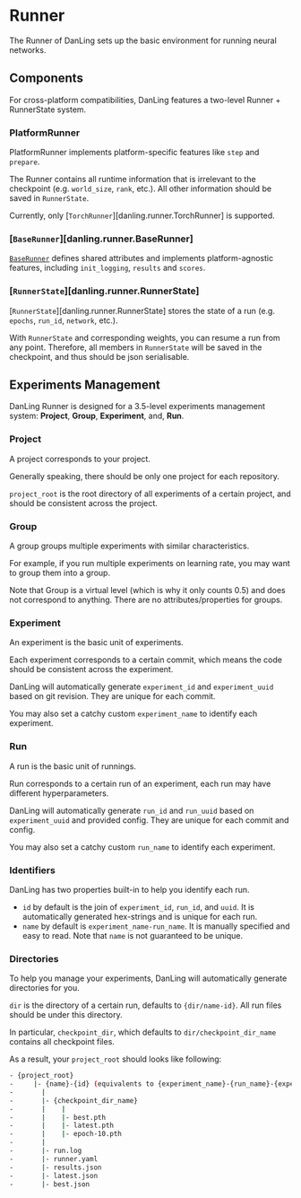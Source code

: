 # Runner

The Runner of DanLing sets up the basic environment for running neural networks.

## Components

For cross-platform compatibilities, DanLing features a two-level Runner + RunnerState system.

### PlatformRunner

PlatformRunner implements platform-specific features like `step` and `prepare`.

The Runner contains all runtime information that is irrelevant to the checkpoint (e.g. `world_size`, `rank`, etc.). All other information should be saved in `RunnerState`.

Currently, only [`TorchRunner`][danling.runner.TorchRunner] is supported.

### [`BaseRunner`][danling.runner.BaseRunner]

[`BaseRunner`](danling.runner.BaseRunner) defines shared attributes and implements platform-agnostic features, including `init_logging`, `results` and `scores`.

### [`RunnerState`][danling.runner.RunnerState]

[`RunnerState`][danling.runner.RunnerState] stores the state of a run (e.g. `epochs`, `run_id`, `network`, etc.).

With `RunnerState` and corresponding weights, you can resume a run from any point.
Therefore, all members in `RunnerState` will be saved in the checkpoint, and thus should be json serialisable.

## Experiments Management

DanLing Runner is designed for a 3.5-level experiments management system: **Project**, **Group**, **Experiment**, and, **Run**.

### Project

A project corresponds to your project.

Generally speaking, there should be only one project for each repository.

`project_root` is the root directory of all experiments of a certain project, and should be consistent across the project.

### Group

A group groups multiple experiments with similar characteristics.

For example, if you run multiple experiments on learning rate, you may want to group them into a group.

Note that Group is a virtual level (which is why it only counts 0.5) and does not correspond to anything.
There are no attributes/properties for groups.

### Experiment

An experiment is the basic unit of experiments.

Each experiment corresponds to a certain commit, which means the code should be consistent across the experiment.

DanLing will automatically generate `experiment_id` and `experiment_uuid` based on git revision.
They are unique for each commit.

You may also set a catchy custom `experiment_name` to identify each experiment.

### Run

A run is the basic unit of runnings.

Run corresponds to a certain run of an experiment, each run may have different hyperparameters.

DanLing will automatically generate `run_id` and `run_uuid` based on `experiment_uuid` and provided config.
They are unique for each commit and config.

You may also set a catchy custom `run_name` to identify each experiment.

### Identifiers

DanLing has two properties built-in to help you identify each run.

- `id` by default is the join of `experiment_id`, `run_id`, and `uuid`. It is automatically generated hex-strings and is unique for each run.
- `name` by default is `experiment_name-run_name`. It is manually specified and easy to read. Note that `name` is not guaranteed to be unique.

### Directories

To help you manage your experiments, DanLing will automatically generate directories for you.

`dir` is the directory of a certain run, defaults to `{dir/name-id}`.
All run files should be under this directory.

In particular, `checkpoint_dir`, which defaults to `dir/checkpoint_dir_name` contains all checkpoint files.

As a result, your `project_root` should looks like following:

```bash
- {project_root}
-     |- {name}-{id} (equivalents to {experiment_name}-{run_name}-{experiment_id}-{run_id}-{uuid})
-       |
-       |- {checkpoint_dir_name}
-       |    |
-       |    |- best.pth
-       |    |- latest.pth
-       |    |- epoch-10.pth
-       |
-       |- run.log
-       |- runner.yaml
-       |- results.json
-       |- latest.json
-       |- best.json
```
